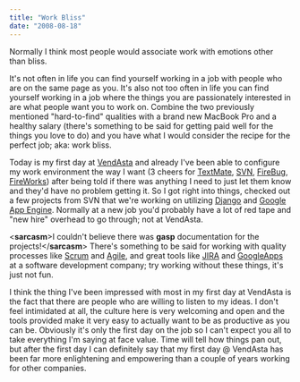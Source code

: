 ```yaml
---
title: "Work Bliss"
date: "2008-08-18"
---
```


Normally I think most people would associate work with emotions other than bliss.

It's not often in life you can find yourself working in a job with people who are on the same page as you. It's also not too often in life you can find yourself working in a job where the things you are passionately interested in are what people want you to work on. Combine the two previously mentioned "hard-to-find" qualities with a brand new MacBook Pro and a healthy salary (there's something to be said for getting paid well for the things you love to do) and you have what I would consider the recipe for the perfect job; aka: work bliss.

Today is my first day at [VendAsta](https://www.vendasta.com) and already I've been able to configure my work environment the way I want (3 cheers for [TextMate](https://macromates.com/), [SVN](https://subversion.tigris.org/), [FireBug](https://www.getfirebug.com), [FireWorks](https://www.adobe.com/fireworks)) after being told if there was anything I need to just let them know and they'd have no problem getting it. So I got right into things, checked out a few projects from SVN that we're working on utilizing [Django](https://www.djangoproject.com) and [Google App Engine](https://code.google.com/appengine/). Normally at a new job you'd probably have a lot of red tape and "new hire" overhead to go through; not at VendAsta.

<**sarcasm**>I couldn't believe there was **gasp** documentation for the projects!</**sarcasm**> There's something to be said for working with quality processes like [Scrum](https://en.wikipedia.org/wiki/Scrum_(development)) and [Agile](https://en.wikipedia.org/wiki/Agile_software_development), and great tools like [JIRA](https://www.atlassian.com/software/jira/) and [GoogleApps](https://www.google.com/a/help/intl/en/index.html) at a software development company; try working without these things, it's just not fun.

I think the thing I've been impressed with most in my first day at VendAsta is the fact that there are people who are willing to listen to my ideas. I don't feel intimidated at all, the culture here is very welcoming and open and the tools provided make it very easy to actually want to be as productive as you can be. Obviously it's only the first day on the job so I can't expect you all to take everything I'm saying at face value. Time will tell how things pan out, but after the first day I can definitely say that my first day @ VendAsta has been far more enlightening and empowering than a couple of years working for other companies.
